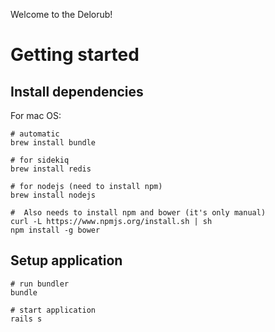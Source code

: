 Welcome to the Delorub!

# Getting started

## Install dependencies

For mac OS:

    # automatic
    brew install bundle

    # for sidekiq
    brew install redis

    # for nodejs (need to install npm)
    brew install nodejs

    #  Also needs to install npm and bower (it's only manual)
    curl -L https://www.npmjs.org/install.sh | sh
    npm install -g bower

## Setup application

    # run bundler
    bundle

    # start application
    rails s
